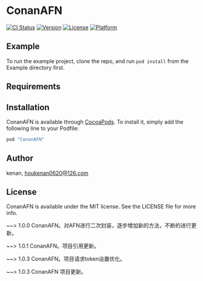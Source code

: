 # ConanAFN

[![CI Status](http://img.shields.io/travis/acct<blob>=<NULL>/ConanAFN.svg?style=flat)](https://travis-ci.org/acct<blob>=<NULL>/ConanAFN)
[![Version](https://img.shields.io/cocoapods/v/ConanAFN.svg?style=flat)](http://cocoapods.org/pods/ConanAFN)
[![License](https://img.shields.io/cocoapods/l/ConanAFN.svg?style=flat)](http://cocoapods.org/pods/ConanAFN)
[![Platform](https://img.shields.io/cocoapods/p/ConanAFN.svg?style=flat)](http://cocoapods.org/pods/ConanAFN)

## Example

To run the example project, clone the repo, and run `pod install` from the Example directory first.

## Requirements

## Installation

ConanAFN is available through [CocoaPods](http://cocoapods.org). To install
it, simply add the following line to your Podfile:

```ruby
pod "ConanAFN"
```

## Author

kenan, houkenan0620@126.com

## License

ConanAFN is available under the MIT license. See the LICENSE file for more info.


~~> 1.0.0 ConanAFN。对AFN进行二次封装，逐步增加新的方法，不断的进行更新。

~~> 1.0.1 ConanAFN。项目引用更新。

~~> 1.0.3 ConanAFN。项目请求token设置优化。

~~> 1.0.3 ConanAFN 项目更新。
